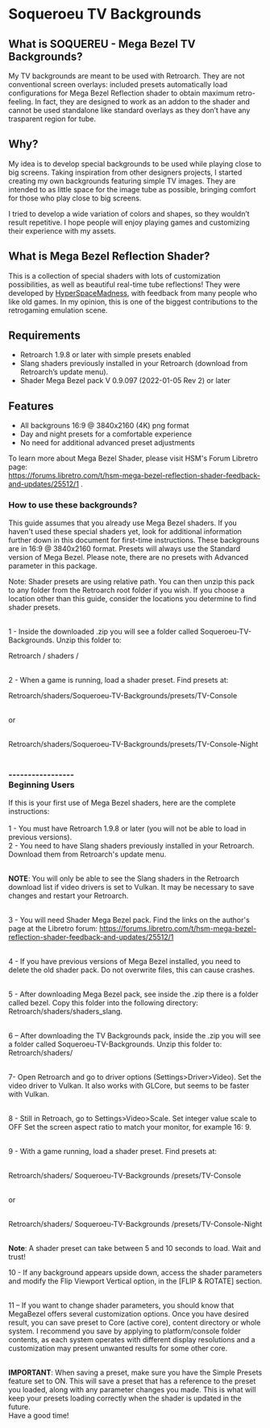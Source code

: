 # Soqueroeu TV Backgrounds
<h2>What is SOQUEREU - Mega Bezel TV Backgrounds?</h2>
<p>My TV backgrounds are meant to be used with Retroarch. They are not conventional screen overlays: included presets automatically load configurations for Mega Bezel Reflection shader to obtain maximum retro-feeling. In fact, they are designed to work as an addon to the shader and cannot be used standalone like standard overlays as they don&rsquo;t have any trasparent region for tube.</p>
<h2>Why?</h2>
<p>My idea is to develop special backgrounds to be used while playing close to big screens. Taking inspiration from other designers projects, I started creating my own backgrounds featuring simple TV images. They are intended to as little space for the image tube as possible, bringing comfort for those who play close to big screens.</p>
<p>I tried to develop a wide variation of colors and shapes, so they wouldn&rsquo;t result repetitive. I hope people will enjoy playing games and customizing their experience with my assets.</p>
<h2>What is Mega Bezel Reflection Shader?</h2>
<p>This is a collection of special shaders with lots of customization possibilities, as well as beautiful real-time tube reflections! They were developed by <a href="https://forums.libretro.com/u/hyperspacemadness/summary">HyperSpaceMadness</a>, with feedback from many people who like old games. In my opinion, this is one of the biggest contributions to the retrogaming emulation scene.</p>
<h2>Requirements</h2>
<ul>
<li>Retroarch 1.9.8 or later with simple presets enabled</li>
<li>Slang shaders previously installed in your Retroarch (download from Retroarch&rsquo;s update menu).</li>
<li>Shader Mega Bezel pack V 0.9.097 (2022-01-05 Rev 2) or later</li>
</ul>
<h2>Features</h2>
<ul>
<li>All backgrouns 16:9 @ 3840x2160 (4K) png format</li>
<li>Day and night presets for a comfortable experience </li>
<li>No need for additional advanced preset adjustments</li>
</ul>



<p>To learn more about Mega Bezel Shader, please visit HSM's Forum Libretro page:<br /><a href="https://forums.libretro.com/t/hsm-mega-bezel-reflection-shader-feedback-and-updates/25512/1" rel="nofollow">https://forums.libretro.com/t/hsm-mega-bezel-reflection-shader-feedback-and-updates/25512/1</a> .</p

  ---------------
<h3><strong>How to use these backgrounds? </strong></h3>
<p>This guide assumes that you already use Mega Bezel shaders. If you haven't used these special shaders yet, look for additional information further down in this document for first-time instructions. These backgrouns are in 16:9 @ 3840x2160 format. Presets will always use the Standard version of Mega Bezel. Please note, there are no presets with Advanced parameter in this package.</p>
Note: Shader presets are using relative path. You can then unzip this pack to any folder from the Retroarch root folder if you wish. If you choose a location other than this guide, consider the locations you determine to find shader presets. 
<p><br />1 - Inside the downloaded .zip you will see a folder called Soqueroeu-TV-Backgrounds. Unzip this folder to:</p>
<p>Retroarch / shaders /</p>
<p><br />2 - When a game is running, load a shader preset. Find presets at:</p>
<p>Retroarch/shaders/Soqueroeu-TV-Backgrounds/presets/TV-Console</p>
<p><br />or</p>
<p><br />Retroarch/shaders/Soqueroeu-TV-Backgrounds/presets/TV-Console-Night</p>
<h3><br />-----------------<br /><strong>Beginning Users</strong></h3>
<p>If this is your first use of Mega Bezel shaders, here are the complete instructions:<br /><br />1 - You must have Retroarch 1.9.8 or later (you will not be able to load in previous versions).<br />2 - You need to have Slang shaders previously installed in your Retroarch. Download them from Retroarch's update menu.</p>
<p><br /><strong>NOTE</strong>: You will only be able to see the Slang shaders in the Retroarch download list if video drivers is set to Vulkan. It may be necessary to save changes and restart your Retroarch.</p>
<p><br />3 - You will need Shader Mega Bezel pack. Find the links on the author's page at the Libretro forum: <a href="https://forums.libretro.com/t/hsm-mega-bezel-reflection-shader-feedback-and-updates/25512/1">https://forums.libretro.com/t/hsm-mega-bezel-reflection-shader-feedback-and-updates/25512/1</a></p>
<p><br />4 - If you have previous versions of Mega Bezel installed, you need to delete the old shader pack. Do not overwrite files, this can cause crashes.</p>
<p><br />5 - After downloading Mega Bezel pack, see inside the .zip there is a folder called bezel. Copy this folder into the following directory: Retroarch/shaders/shaders_slang.</p>
<p><br />6 &ndash; After downloading the TV Backgrounds pack, inside the .zip you will see a folder called Soqueroeu-TV-Backgrounds. Unzip this folder to: Retroarch/shaders/</p>
<p><br />7- Open Retroarch and go to driver options (Settings&gt;Driver&gt;Video). Set the video driver to Vulkan. It also works with GLCore, but seems to be faster with Vulkan.</p>
<p><br />8 - Still in Retroach, go to Settings&gt;Video&gt;Scale. Set integer value scale to OFF Set the screen aspect ratio to match your monitor, for example 16: 9.</p>
<p><br />9 - With a game running, load a shader preset. Find presets at:</p>
<p><br />Retroarch/shaders/ Soqueroeu-TV-Backgrounds /presets/TV-Console</p>
<p><br />or</p>
<p><br />Retroarch/shaders/ Soqueroeu-TV-Backgrounds /presets/TV-Console-Night</p>
<p><br /><strong>Note</strong>: A shader preset can take between 5 and 10 seconds to load. Wait and trust!</p>
10 - If any background appears upside down, access the shader parameters and modify the Flip Viewport Vertical option, in the [FLIP & ROTATE] section. 
<p><br />11 &ndash; If you want to change shader parameters, you should know that MegaBezel offers several customization options. Once you have desired result, you can save preset to Core (active core), content directory or whole system. I recommend you save by applying to platform/console folder contents, as each system operates with different display resolutions and a customization may present unwanted results for some other core.</p>
<p><br /><strong>IMPORTANT</strong>: When saving a preset, make sure you have the Simple Presets feature set to ON. This will save a preset that has a reference to the preset you loaded, along with any parameter changes you made. This is what will keep your presets loading correctly when the shader is updated in the future.<br />Have a good time!</p>
